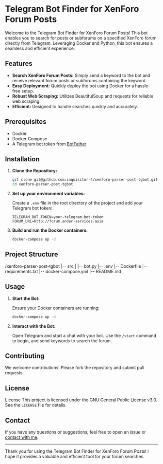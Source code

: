 
# Telegram Bot Finder for XenForo Forum Posts

Welcome to the Telegram Bot Finder for XenForo Forum Posts! This bot enables you to search for posts or subforums on a specified XenForo forum directly from Telegram. Leveraging Docker and Python, this bot ensures a seamless and efficient experience.

## Features

- **Search XenForo Forum Posts:** Simply send a keyword to the bot and receive relevant forum posts or subforums containing the keyword.
- **Easy Deployment:** Quickly deploy the bot using Docker for a hassle-free setup.
- **Robust Web Scraping:** Utilizes BeautifulSoup and requests for reliable web scraping.
- **Efficient:** Designed to handle searches quickly and accurately.

## Prerequisites

- Docker
- Docker Compose
- A Telegram bot token from [BotFather](https://t.me/BotFather)

## Installation

1. **Clone the Repository:**

    ```sh
    git clone git@github.com:inquisitor-4/xenforo-parser-post-tgbot.git
    cd xenforo-parser-post-tgbot
    ```

2. **Set up your environment variables:**

    Create a `.env` file in the root directory of the project and add your Telegram bot token:

    ```env
    TELEGRAM_BOT_TOKEN=your-telegram-bot-token
    FORUM_URL=http://forum.ander-services.asia
    ```

3. **Build and run the Docker containers:**

    ```sh
    docker-compose up -d
    ```

## Project Structure

/xenforo-parser-post-tgbot 
|-- src
 | |-- bot.py 
|-- .env 
|-- Dockerfile 
|-- requirements.txt 
|-- docker-compose.yml 
|-- README.md


## Usage

1. **Start the Bot:**

    Ensure your Docker containers are running:

    ```sh
    docker-compose up -d
    ```

2. **Interact with the Bot:**

    Open Telegram and start a chat with your bot. Use the `/start` command to begin, and send keywords to search the forum.

## Contributing

We welcome contributions! Please fork the repository and submit pull requests.

## License

License This project is licensed under the GNU General Public License v3.0. See the `LICENSE` file for details.

## Contact

If you have any questions or suggestions, feel free to open an issue or [contact with me](https://github.com/inquisitor-4/inquisitor-4?tab=readme-ov-file#connect-with-me).

---

Thank you for using the Telegram Bot Finder for XenForo Forum Posts! I hope it provides a valuable and efficient tool for your forum searches.
